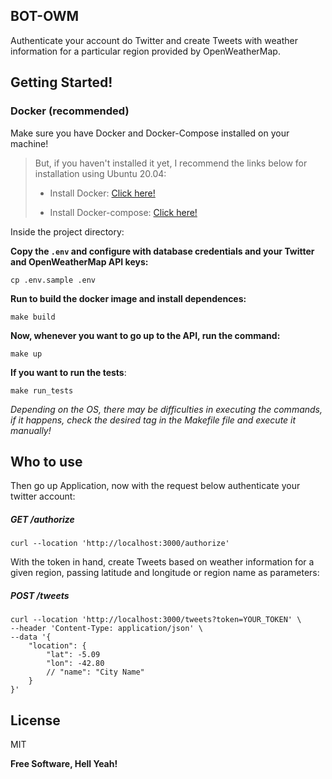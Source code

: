 ## **BOT-OWM**

Authenticate your account do Twitter and create Tweets with weather information for a particular region provided by OpenWeatherMap.

## **Getting Started!**

### **Docker (recommended)**

Make sure you have Docker and Docker-Compose installed on your machine!

> But, if you haven't installed it yet, I recommend the links below for installation using Ubuntu 20.04:
>
>  * Install Docker: [Click here!](https://www.digitalocean.com/community/tutorials/how-to-install-and-use-docker-on-ubuntu-20-04-pt)
>
>  * Install Docker-compose: [Click here!](https://www.digitalocean.com/community/tutorials/how-to-install-and-use-docker-compose-on-ubuntu-20-04-pt)

Inside the project directory:

**Copy the `.env` and configure with database credentials and your Twitter and OpenWeatherMap API keys:**
```
cp .env.sample .env
```

**Run to build the docker image and install dependences:**
```
make build
```

**Now, whenever you want to go up to the API, run the command:**
```
make up
```

**If you want to run the tests**:
```
make run_tests
```

*Depending on the OS, there may be difficulties in executing the commands, if it happens, check the desired tag in the Makefile file and execute it manually!*

## **Who to use**
Then go up Application, now with the request below authenticate your twitter account:
##### GET /authorize
```
curl --location 'http://localhost:3000/authorize'
```

With the token in hand, create Tweets based on weather information for a given region, passing latitude and longitude or region name as parameters:
##### POST /tweets
```
curl --location 'http://localhost:3000/tweets?token=YOUR_TOKEN' \
--header 'Content-Type: application/json' \
--data '{
    "location": {
        "lat": -5.09
        "lon": -42.80
        // "name": "City Name"
    }
}'
```

## **License**

MIT

**Free Software, Hell Yeah!**
